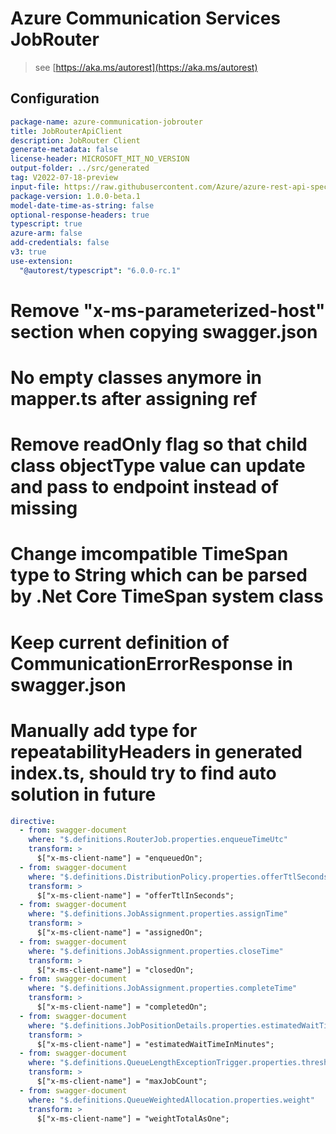 # Azure Communication Services JobRouter

> see [https://aka.ms/autorest](https://aka.ms/autorest)

## Configuration

```yaml
package-name: azure-communication-jobrouter
title: JobRouterApiClient
description: JobRouter Client
generate-metadata: false
license-header: MICROSOFT_MIT_NO_VERSION
output-folder: ../src/generated
tag: V2022-07-18-preview
input-file: https://raw.githubusercontent.com/Azure/azure-rest-api-specs/main/specification/communication/data-plane/JobRouter/preview/2022-07-18-preview/communicationservicejobrouter.json
package-version: 1.0.0-beta.1
model-date-time-as-string: false
optional-response-headers: true
typescript: true
azure-arm: false
add-credentials: false
v3: true
use-extension:
  "@autorest/typescript": "6.0.0-rc.1"
```

# Remove "x-ms-parameterized-host" section when copying swagger.json

# No empty classes anymore in mapper.ts after assigning ref

# Remove readOnly flag so that child class objectType value can update and pass to endpoint instead of missing

# Change imcompatible TimeSpan type to String which can be parsed by .Net Core TimeSpan system class

# Keep current definition of CommunicationErrorResponse in swagger.json

# Manually add type for repeatabilityHeaders in generated index.ts, should try to find auto solution in future

```yaml
directive:
  - from: swagger-document
    where: "$.definitions.RouterJob.properties.enqueueTimeUtc"
    transform: >
      $["x-ms-client-name"] = "enqueuedOn";
  - from: swagger-document
    where: "$.definitions.DistributionPolicy.properties.offerTtlSeconds"
    transform: >
      $["x-ms-client-name"] = "offerTtlInSeconds";
  - from: swagger-document
    where: "$.definitions.JobAssignment.properties.assignTime"
    transform: >
      $["x-ms-client-name"] = "assignedOn";
  - from: swagger-document
    where: "$.definitions.JobAssignment.properties.closeTime"
    transform: >
      $["x-ms-client-name"] = "closedOn";  
  - from: swagger-document
    where: "$.definitions.JobAssignment.properties.completeTime"
    transform: >
      $["x-ms-client-name"] = "completedOn";
  - from: swagger-document
    where: "$.definitions.JobPositionDetails.properties.estimatedWaitTimeMinutes"
    transform: >
      $["x-ms-client-name"] = "estimatedWaitTimeInMinutes";
  - from: swagger-document
    where: "$.definitions.QueueLengthExceptionTrigger.properties.threshold"
    transform: >
      $["x-ms-client-name"] = "maxJobCount";  
  - from: swagger-document
    where: "$.definitions.QueueWeightedAllocation.properties.weight"
    transform: >
      $["x-ms-client-name"] = "weightTotalAsOne";     
      

 










```
